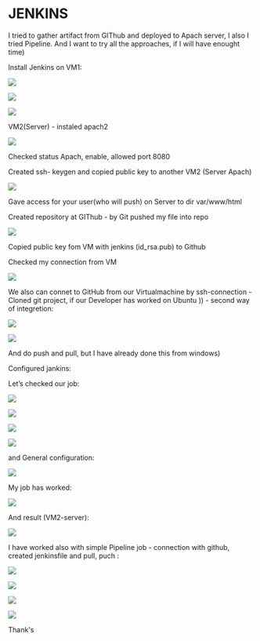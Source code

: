 <h1>JENKINS</h1>
<p>I tried to gather artifact from GIThub and deployed to Apach server, I also I tried Pipeline. And I want to try all the approaches, if I will have enought  time)</p>

<p>Install Jenkins on VM1:</p>

![](https://github.com/Khrystyna1983/DevOps_online_Lviv_2021Q2/raw/master/m8/Scrin/0.1setup.jpg)

![](https://github.com/Khrystyna1983/DevOps_online_Lviv_2021Q2/raw/master/m8/Scrin/0.2setup.jpg)

![](https://github.com/Khrystyna1983/DevOps_online_Lviv_2021Q2/raw/master/m8/Scrin/0.3.jpg)

<p>VM2(Server) - instaled apach2 </p>

![](https://github.com/Khrystyna1983/DevOps_online_Lviv_2021Q2/raw/master/m8/Scrin/0.7apach.jpg)

<p>Checked status Apach, enable, allowed port 8080</p>
<p>Created ssh- keygen and copied public key to another VM2 (Server Apach)</p>

![](https://github.com/Khrystyna1983/DevOps_online_Lviv_2021Q2/raw/master/m8/Scrin/0.6ssh.jpg)

<p>Gave access for your user(who will push) on Server to dir var/www/html </p>

<p>Created repository at GIThub  - by Git pushed my file  into repo </p>

![](https://github.com/Khrystyna1983/DevOps_online_Lviv_2021Q2/raw/master/m8/Scrin/1.1develop.jpg)

<p>Copied public  key fom VM with jenkins (id_rsa.pub) to Github </p>
<p>Checked my connection from VM</p>

![](https://github.com/Khrystyna1983/DevOps_online_Lviv_2021Q2/raw/master/m8/Scrin/1.3connection.jpg)

<p>We also can connet to GitHub from our Virtualmachine  by ssh-connection - Cloned git project, if our Developer has worked on Ubuntu )) - second way of integretion:</p>

![](https://github.com/Khrystyna1983/DevOps_online_Lviv_2021Q2/raw/master/m8/Scrin/1.4.jpg)

![](https://github.com/Khrystyna1983/DevOps_online_Lviv_2021Q2/raw/master/m8/Scrin/1.5.jpg)

<p>And do push and pull, but I have already done this from windows)</p>

<p>Configured jankins:</p>


<p>Let’s checked our job:</p>

![](https://github.com/Khrystyna1983/DevOps_online_Lviv_2021Q2/raw/master/m8/Scrin/4.1.jpg)

![](https://github.com/Khrystyna1983/DevOps_online_Lviv_2021Q2/raw/master/m8/Scrin/4.2.jpg)

![](https://github.com/Khrystyna1983/DevOps_online_Lviv_2021Q2/raw/master/m8/Scrin/4.3.jpg)

![](https://github.com/Khrystyna1983/DevOps_online_Lviv_2021Q2/raw/master/m8/Scrin/4.4.jpg)

and General configuration:

![](https://github.com/Khrystyna1983/DevOps_online_Lviv_2021Q2/raw/master/m8/Scrin/5.1mainconfiguration.jpg)

<p>My job has worked:</p>

![](https://github.com/Khrystyna1983/DevOps_online_Lviv_2021Q2/raw/master/m8/Scrin/1.6build.jpg)

<p>And result (VM2-server):</p>

![](https://github.com/Khrystyna1983/DevOps_online_Lviv_2021Q2/raw/master/m8/Scrin/5.2.jpg)

<p>I have worked also with simple Pipeline job - connection with github, created jenkinsfile and pull, puch :</p>

![](https://github.com/Khrystyna1983/DevOps_online_Lviv_2021Q2/raw/master/m8/Scrin/2.1pipeline.jpg)

![](https://github.com/Khrystyna1983/DevOps_online_Lviv_2021Q2/raw/master/m8/Scrin/2.3.jpg)

![](https://github.com/Khrystyna1983/DevOps_online_Lviv_2021Q2/raw/master/m8/Scrin/2.4.jpg)

![](https://github.com/Khrystyna1983/DevOps_online_Lviv_2021Q2/raw/master/m8/Scrin/1.7result.jpg)


<p>Thank's</p>


